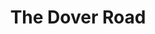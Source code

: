 ---
title: The Dover Road
year: 1926
opening_date: 1926-12-16
closing_date: 1926-12-17
layout: productions
image:
image_caption:
image_credit:
playbill:
category:
Theatre: Theatre Jacksonville
Playwright: A.A. Milne - wiki
cast:
  Anne: Frieda Fitzgerald
  Eustasia: Louise Twitty
  Nicholas: Ralph Cooper
  Dominic: Slocum Ball
  Mr. Latimer: E.S. Beauchamp-Nobbs
  Leonard: Thomas K. Shuff, Jr.
  The Staff:
    - Carl Oltrogge
    - Harry Lewis
    - Mary H. Buckland
    - Olivia Fitzgerald
crew:
  Director: Tracy L'Engle
  Set Design: Mrs. Strawn Perry
  Set construction:
    - Birsa Shepard
    - Charles Tharp
    - Gordon McCauley
    - Strawn Perry
  Lighting:
    - Earl C. Ogden
    - L.B. Pratt
    - Martha Race
  Props: 
    - Birsa Shepard
    - Mrs. A.S. Peatross
understudies:
orchestra:
external_links:
---
